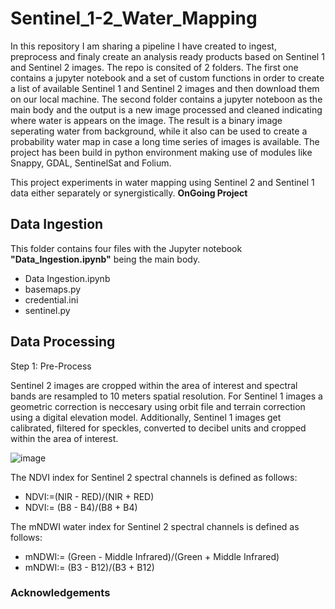 # Sentinel_1-2_Water_Mapping
In this repository I am sharing a pipeline I have created to ingest, preprocess and finaly create an analysis ready products based on Sentinel 1 and Sentinel 2 images.
The repo is consited of 2 folders. The first one contains a jupyter notebook and a set of custom functions in order to create a list of available Sentinel 1 and Sentinel 2 images and then download them on our local machine. The second folder contains a jupyter noteboon as the main body and the output is a new image processed and cleaned indicating where water is appears on the image. The result is a binary image seperating water from background, while it also can be used to create a probability water map in case a long time series of images is available. The project has been build in python environment making use of modules like Snappy, GDAL, SentinelSat and Folium.

This project experiments in water mapping using Sentinel 2 and Sentinel 1 data either separately or synergistically. <b> OnGoing Project </b>

<h2> Data Ingestion </h2>
This folder contains four files with the Jupyter notebook <b>"Data_Ingestion.ipynb"</b> being the main body.
<ul>
  <li>Data Ingestion.ipynb</li>
  <li>basemaps.py</li>
  <li>credential.ini</li>
  <li>sentinel.py</li>
</ul>

<h2> Data Processing </h2>
Step 1: Pre-Process

Sentinel 2 images are cropped within the area of interest and spectral bands are resampled to 10 meters spatial resolution. For Sentinel 1 images a geometric correction is neccesary using orbit file and terrain correction using a digital elevation model. Additionally, Sentinel 1 images get calibrated, filtered for speckles, converted to decibel units and cropped within the area of interest.

![image](https://user-images.githubusercontent.com/23013328/162620202-17ff4828-fe37-4593-85ac-7d0ffcf74ed0.png)


The NDVI index for Sentinel 2 spectral channels is defined as follows:
  - NDVI∶=(NIR - RED)/(NIR + RED)
  - NDVI∶= (B8 - B4)/(B8 +  B4)

The mNDWI water index for Sentinel 2 spectral channels is defined as follows:
  - mNDWI∶= (Green - Middle Infrared)/(Green + Middle Infrared)
  - mNDWI∶= (B3 - B12)/(B3 + B12)



<h3> Acknowledgements </h3> 

